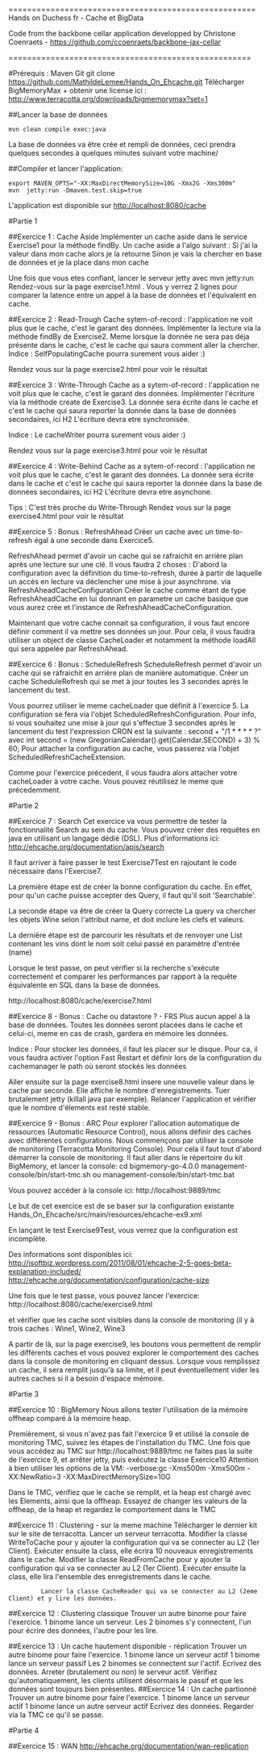 =====================================================
Hands on Duchess fr - Cache et BigData

Code from the backbone cellar application developped by Christone Coenraets - https://github.com/ccoenraets/backbone-jax-cellar

====================================================

#Prérequis :
    Maven
    Git
    git clone https://github.com/MathildeLemee/Hands_On_Ehcache.git
    Télécharger BigMemoryMax  + obtenir une license ici : http://www.terracotta.org/downloads/bigmemorymax?set=1
    
##Lancer la base de données

    mvn clean compile exec:java

La base de données va être crée et rempli de données, ceci prendra quelques secondes à quelques minutes suivant votre machine/

##Compiler et lancer l'application:

    export MAVEN_OPTS="-XX:MaxDirectMemorySize=10G -Xmx2G -Xms300m"
    mvn  jetty:run -Dmaven.test.skip=true
L'application est disponible sur [http://localhost:8080/cache](http://localhost:8080/cache)


#Partie 1

##Exercice 1 :  Cache Aside
Implémenter un cache aside dans le service Exercise1 pour la méthode findBy.
Un cache aside a l'algo suivant :
Si j'ai la valeur dans mon cache alors je la retourne
Sinon je vais la chercher en base de données et je la place dans mon cache

Une fois que vous etes confiant, lancer le serveur jetty avec mvn jetty:run
Rendez-vous sur la page exercise1.html  .
Vous y verrez 2 lignes pour comparer la latence entre un appel à la base de données et l'équivalent en cache.


##Exercice 2 :  Read-Trough
Cache sytem-of-record : l'application ne voit plus que le cache, c'est le garant des données.
Implémenter la lecture via la méthode findBy de Exercise2. Meme lorsque la donnée ne sera pas déja présente dans le cache,
c'est le cache qui saura comment aller la chercher.
Indice : SelfPopulatingCache pourra surement vous aider :)


Rendez vous sur la page exercise2.html pour voir le résultat

##Exercice 3 : Write-Through
Cache as a sytem-of-record : l'application ne voit plus que le cache, c'est le garant des données.
Implémenter l'écriture via la méthode create de Exercise3. La donnée sera écrite dans le cache et c'est le cache qui saura reporter la donnée dans la base de données secondaires, ici H2
L'écriture devra etre synchronisée.
 
Indice : Le cacheWriter pourra surement vous aider :)
 
Rendez vous sur la page exercise3.html pour voir le résultat

##Exercice 4 : Write-Behind
Cache as a sytem-of-record : l'application ne voit plus que le cache, c'est le garant des données.
La donnée sera écrite dans le cache et c'est le cache qui saura reporter la donnée dans la base de données secondaires, ici H2
L'écriture devra etre asynchone.

Tips : C'est très proche du Write-Through
Rendez vous sur la page exercise4.html pour voir le résultat


##Exercice 5 : Bonus : RefreshAhead
Créer un cache avec un time-to-refresh égal à une seconde dans Exercice5.

RefreshAhead permet d'avoir un cache qui se rafraichit en arrière plan après une lecture sur une clé.
Il vous faudra 2 choses :
D'abord la configuration avec la définition du time-to-refresh, durée à partir de laquelle un accès en lecture va déclencher une mise à jour asynchrone.
via RefreshAheadCacheConfiguration
Créer le cache comme étant de type RefreshAheadCache en lui donnant en parametre un cache basique que vous aurez crée et l'instance de  RefreshAheadCacheConfiguration.

Maintenant que votre cache connait sa configuration, il vous faut encore définir comment il va mettre ses données un jour.
Pour cela, il vous faudra utiliser un object de classe CacheLoader et notamment la méthode loadAll qui sera appelée par RefreshAhead.


##Exercice 6 : Bonus : ScheduleRefresh
ScheduleRefresh permet d'avoir un cache qui se rafraichit en arrière plan de manière automatique.
Créer un cache ScheduleRefresh qui se met à jour toutes les 3 secondes après le lancement du test.

Vous pourrez utiliser le meme cacheLoader que définit à l'exercice 5.
La configuration se fera via l'objet ScheduledRefreshConfiguration.
 Pour info, si vous souhaitez une mise à jour qui s'effectue 3 secondes après le lancement du test l'expression CRON
 est la suivante : second + "/1 * * * * ?" avec  int second = (new GregorianCalendar().get(Calendar.SECOND) + 3) % 60;
  Pour attacher la configuration au cache, vous passerez via l'objet  ScheduledRefreshCacheExtension.

  Comme pour l'exercice précedent, il vous faudra alors attacher votre cacheLoader à votre cache. Vous pouvez réutilisez le meme que précedemment.



#Partie 2

##Exercice 7 : Search
Cet exercice va vous permettre de tester la fonctionnalité Search au sein du cache. Vous pouvez créer des requêtes en java en utilisant un langage dédié (DSL).
Plus d'informations ici:
http://ehcache.org/documentation/apis/search

Il faut arriver à faire passer le test Exercise7Test en rajoutant le code nécessaire dans l'Exercise7.

La première étape est de créer la bonne configuration du cache.
En effet, pour qu'un cache puisse accepter des Query, il faut qu'il soit 'Searchable'.

La seconde étape va être de créer la Query correcte
La query va chercher les objets Wine selon l'attribut name, et doit inclure les clefs et valeurs.

La dernière étape est de parcourir les résultats et de renvoyer une List<Wine> contenant les vins dont le nom soit celui passé en paramètre d'entrée (name)

Lorsque le test passe, on peut vérifier si la recherche s'exécute correctement et comparer les performances par rapport à la requête équivalente en SQL dans la base de données.

http://localhost:8080/cache/exercise7.html


##Exercice 8 - Bonus : Cache ou datastore ? - FRS
Plus aucun appel à la base de données.
Toutes les données seront placées dans le cache et celui-ci, meme en cas de crash, gardera en mémoire les données.

Indice : Pour stocker les données, il faut les placer sur le disque. Pour ca, il vous faudra activer l'option Fast Restart
et définir lors de la configuration du cachemanager le path où seront stockés les données

Aller ensuite sur la page exercise8.html insere une nouvelle valeur dans le cache par seconde. Elle affiche le nombre d'enregistrements.
Tuer brutalement jetty (killall java par exemple).
Relancer l'application et vérifier que le nombre d'élements est resté stable.


##Exercice 9 - Bonus : ARC
Pour explorer l'allocation automatique de ressources (Automatic Resource Control), nous allons définir des caches avec différentes configurations.
Nous commençons par utiliser la console de monitoring (Terracotta Monitoring Console).
Pour cela il faut tout d'abord démarrer la console de monitoring.
Il faut aller dans le répertoire du kit BigMemory, et lancer la console:
   cd bigmemory-go-4.0.0
   management-console/bin/start-tmc.sh
      ou
   management-console/bin/start-tmc.bat

Vous pouvez accéder à la console ici:
   http://localhost:9889/tmc

Le but de cet exercice est de se baser sur la configuration existante
   Hands_On_Ehcache/src/main/resources/ehcache-ex9.xml

En lançant le test Exercise9Test, vous verrez que la configuration est incomplète.

Des informations sont disponibles ici:
http://jsoftbiz.wordpress.com/2011/08/01/ehcache-2-5-goes-beta-explanation-included/
http://ehcache.org/documentation/configuration/cache-size

Une fois que le test passe, vous pouvez lancer l'exercice:
    http://localhost:8080/cache/exercise9.html

et vérifier que les cache sont visibles dans la console de monitoring (il y à trois caches : Wine1, Wine2, Wine3

A partir de là, sur la page exercise9, les boutons vous permettent de remplir les différents caches et vous pouvez explorer le comportement des caches dans la console de monitoring en cliquant dessus.
Lorsque vous remplissez un cache, il sera remplit jusqu'à sa limite, et il peut éventuellement vider les autres caches si il a besoin d'espace mémoire.

#Partie 3

##Exercice 10 : BigMemory
Nous allons tester l'utilisation de la mémoire offheap comparé à la mémoire heap.

Premièrement, si vous n'avez pas fait l'exercice 9 et utilisé la console de monitoring TMC, suivez les étapes de l'installation du TMC.
Une fois que vous accédez au TMC sur
 http://localhost:9889/tmc
ne faites pas la suite de l'exercice 9, et arrêter jetty, puis exécutez la classe Exercice10
Attention à bien utiliser les options de la VM:
   -verbose:gc -Xms500m -Xmx500m  -XX:NewRatio=3 -XX:MaxDirectMemorySize=10G

Dans le TMC, vérifiez que le cache se remplit, et la heap est chargé avec les Elements, ainsi que la offheap.
Essayez de changer les valeurs de la offheap, de la heap et regardez le comportement dans le TMC

##Exercice 11 : Clustering - sur la meme machine
             Télécharger le dernier kit sur le site de terracotta.
             Lancer un serveur terracotta.
             Modifier la classe WriteToCache pour y ajouter la configuration qui va se connecter au L2 (1er Client). Exécuter ensuite la class, elle écrira 10 nouveaux enregistrements dans le cache.
             Modifier la classe ReadFromCache pour y ajouter la configuration qui va se connecter au L2 (1er Client). Exécuter ensuite la class, elle lira l'ensemble des enregistrements dans le cache.

             Lancer la classe CacheReader qui va se connecter au L2 (2eme Client) et y lire les données.

##Exercice 12 : Clustering classique
              Trouver un autre binome pour faire l'exercice.
              1 binome lance un serveur.
              Les 2 binomes s'y connectent, l'un pour écrire des données, l'autre pour les lire.

##Exercice 13 : Un cache hautement disponible - réplication
              Trouver un autre binome pour faire l'exercice.
              1 binome lance un serveur actif
              1 binome lance un serveur passif
              Les 2 binomes se connectent sur l'actif.
              Ecrivez des données.
              Arreter (brutalement ou non) le serveur actif.
              Vérifiez qu'automatiquement, les clients utilisent désormais le passif et que les données sont toujours bien
               présentes.
##Exercice 14 : Un cache partionné
             Trouver un autre binome pour faire l'exercice.
             1 binome lance un serveur actif
             1 binome lance un autre serveur actif
             Ecrivez des données.
             Regarder via la TMC ce qu'il se passe.


#Partie 4

##Exercice 15  : WAN http://ehcache.org/documentation/wan-replication

